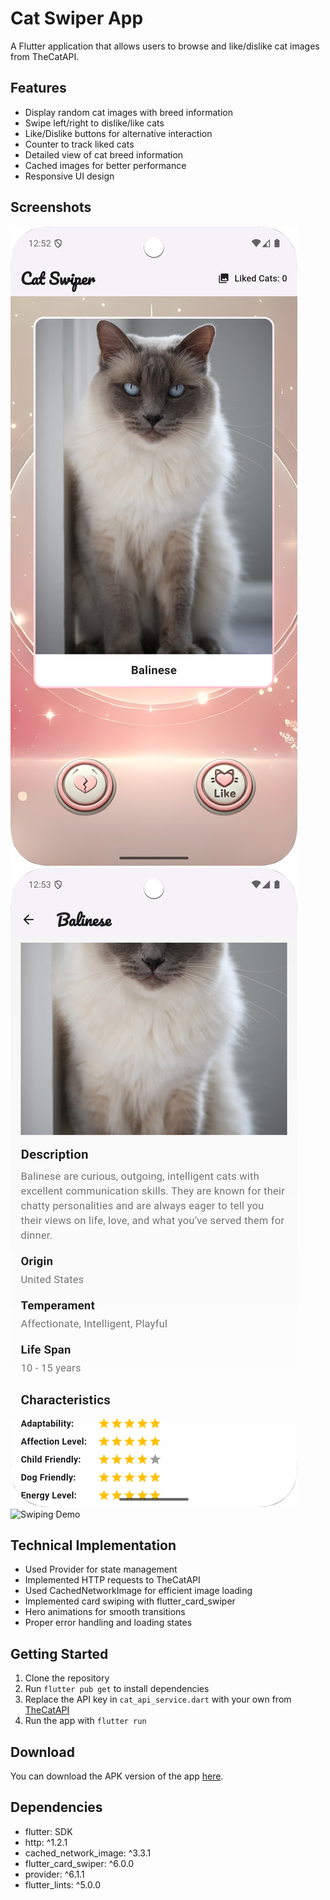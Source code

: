 # Cat Swiper App

A Flutter application that allows users to browse and like/dislike cat images from TheCatAPI.

## Features

- Display random cat images with breed information
- Swipe left/right to dislike/like cats
- Like/Dislike buttons for alternative interaction
- Counter to track liked cats
- Detailed view of cat breed information
- Cached images for better performance
- Responsive UI design

## Screenshots

![Home Screen](screenshots/home_screen.png)
![Detail Screen](screenshots/detail_screen.png)
![Swiping Demo](screenshots/swiping_demo.png)

## Technical Implementation

- Used Provider for state management
- Implemented HTTP requests to TheCatAPI
- Used CachedNetworkImage for efficient image loading
- Implemented card swiping with flutter_card_swiper
- Hero animations for smooth transitions
- Proper error handling and loading states

## Getting Started

1. Clone the repository
2. Run `flutter pub get` to install dependencies
3. Replace the API key in `cat_api_service.dart` with your own from [TheCatAPI](https://thecatapi.com/)
4. Run the app with `flutter run`

## Download

You can download the APK version of the app [here](https://example.com/cat_swiper.apk).

## Dependencies

- flutter: SDK
- http: ^1.2.1
- cached_network_image: ^3.3.1
- flutter_card_swiper: ^6.0.0
- provider: ^6.1.1
- flutter_lints: ^5.0.0
